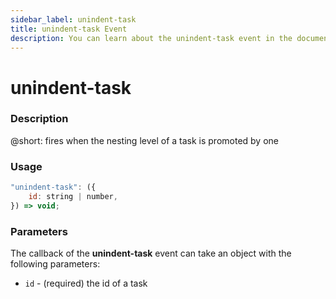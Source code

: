 ```yaml
---
sidebar_label: unindent-task
title: unindent-task Event
description: You can learn about the unindent-task event in the documentation of the DHTMLX JavaScript To Do List library. Browse developer guides and API reference, try out code examples and live demos, and download a free 30-day evaluation version of DHTMLX To Do List.
---
```


# unindent-task

### Description

@short: fires when the nesting level of a task is promoted by one

### Usage

~~~js
"unindent-task": ({
    id: string | number,
}) => void;
~~~

### Parameters

The callback of the **unindent-task** event can take an object with the following parameters:

- `id` - (required) the id of a task